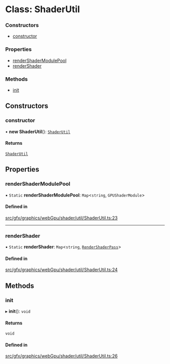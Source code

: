 # Class: ShaderUtil

### Constructors

- [constructor](ShaderUtil.md#constructor)

### Properties

- [renderShaderModulePool](ShaderUtil.md#rendershadermodulepool)
- [renderShader](ShaderUtil.md#rendershader)

### Methods

- [init](ShaderUtil.md#init)

## Constructors

### constructor

• **new ShaderUtil**(): [`ShaderUtil`](ShaderUtil.md)

#### Returns

[`ShaderUtil`](ShaderUtil.md)

## Properties

### renderShaderModulePool

▪ `Static` **renderShaderModulePool**: `Map`\<`string`, `GPUShaderModule`\>

#### Defined in

[src/gfx/graphics/webGpu/shader/util/ShaderUtil.ts:23](https://github.com/Orillusion/orillusion/blob/main/src/gfx/graphics/webGpu/shader/util/ShaderUtil.ts#L23)

___

### renderShader

▪ `Static` **renderShader**: `Map`\<`string`, [`RenderShaderPass`](RenderShaderPass.md)\>

#### Defined in

[src/gfx/graphics/webGpu/shader/util/ShaderUtil.ts:24](https://github.com/Orillusion/orillusion/blob/main/src/gfx/graphics/webGpu/shader/util/ShaderUtil.ts#L24)

## Methods

### init

▸ **init**(): `void`

#### Returns

`void`

#### Defined in

[src/gfx/graphics/webGpu/shader/util/ShaderUtil.ts:26](https://github.com/Orillusion/orillusion/blob/main/src/gfx/graphics/webGpu/shader/util/ShaderUtil.ts#L26)
